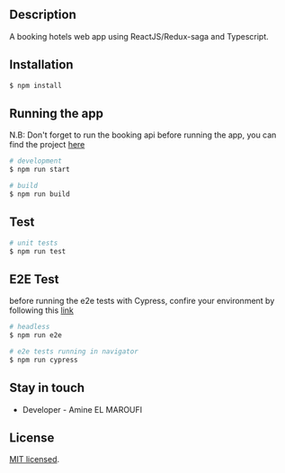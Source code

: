 
## Description

A booking hotels web app using ReactJS/Redux-saga and Typescript.

## Installation

```bash
$ npm install
```

## Running the app

N.B: Don't forget to run the booking api before running the app, you can find the project [here](https://github.com/aminelmaroufi/bookingapp_api_nestjs)

```bash
# development
$ npm run start

# build
$ npm run build
```

## Test

```bash
# unit tests
$ npm run test
```
## E2E Test
before running the e2e tests with Cypress, confire your environment by following this [link](https://docs.cypress.io/guides/component-testing/react/overview)

```bash
# headless
$ npm run e2e

# e2e tests running in navigator
$ npm run cypress
```

## Stay in touch

- Developer - Amine EL MAROUFI

## License

[MIT licensed](LICENSE).
